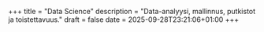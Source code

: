+++
title = "Data Science"
description = "Data-analyysi, mallinnus, putkistot ja toistettavuus."
draft = false
date = 2025-09-28T23:21:06+01:00
+++